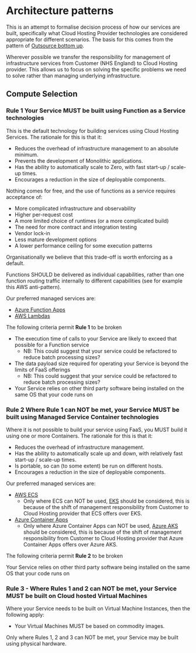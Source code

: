 # Architecture patterns

This is an attempt to formalise decision process of how our services are built, specifically what Cloud Hosting Provider technologies are considered appropriate for different scenarios. The basis for this comes from the pattern of [Outsource bottom up]((patterns/outsource-bottom-up.md)).

Wherever possible we transfer the responsibility for management of infrastructure services from Customer (NHS England) to Cloud Hosting provider. This allows us to focus on solving the specific problems we need to solve rather than managing underlying infrastructure.

## Compute Selection

### Rule 1 Your Service MUST be built using __Function as a Service__ technologies
This is the default technology for building services using Cloud Hosting Services. The rationale for this is that it:

* Reduces the overhead of infrastructure management to an absolute minimum.
* Prevents the development of Monolithic applications.
* Has the ability to automatically scale to Zero, with fast start-up / scale-up times.
* Encourages a reduction in the size of deployable components.

Nothing comes for free, and the use of functions as a service requires acceptance of:

* More complicated infrastructure and observability
* Higher per-request cost
* A more limited choice of runtimes (or a more complicated build)
* The need for more contract and integration testing
* Vendor lock-in
* Less mature development options
* A lower performance ceiling for some execution patterns

Organisationally we believe that this trade-off is worth enforcing as a default.

Functions SHOULD be delivered as individual capabilities, rather than one function routing traffic internally to different capabilities (see for example this AWS anti-pattern).

Our preferred managed services are:

* [Azure Function Apps](https://learn.microsoft.com/en-us/azure/architecture/serverless-quest/reference-architectures)
* [AWS Lambdas](https://docs.aws.amazon.com/whitepapers/latest/serverless-multi-tier-architectures-api-gateway-lambda/sample-architecture-patterns.html)


The following criteria permit __Rule 1__ to be broken

* The execution time of calls to your Service are likely to exceed that possible for a Function service
    * NB: This could suggest that your service could be refactored to reduce batch processing sizes?
* The data payload size required for operating your Service is beyond the limits of FaaS offerings
    * NB: This could suggest that your service could be refactored to reduce batch processing sizes?
* Your Service relies on other third party software being installed on the same OS that your code runs on

### Rule 2 Where Rule 1 can NOT be met, your Service MUST be built using __Managed Service Container__ technologies

Where it is not possible to build your service using FaaS, you MUST build it using one or more Containers. The rationale for this is that it:

* Reduces the overhead of infrastructure management.
* Has the ability to automatically scale up and down, with relatively fast start-up / scale-up times.
* Is portable, so can (to some extent) be run on different hosts.
* Encourages a reduction in the size of deployable components.

Our preferred managed services are:

* [AWS ECS](https://aws.amazon.com/ecs/)
    * Only where ECS can NOT be used, [EKS](https://aws.amazon.com/eks/) should be considered, this is because of the shift of management responsibility from Customer to Cloud Hosting provider that ECS offers over EKS.
* [Azure Container Apps](https://techcommunity.microsoft.com/t5/apps-on-azure-blog/build-intelligent-apps-and-microservices-with-azure-container/ba-p/3982588) 
    * Only where Azure Container Apps can NOT be used, [Azure AKS](https://learn.microsoft.com/en-us/azure/architecture/reference-architectures/containers/aks-microservices/aks-microservices) should be considered, this is because of the shift of management responsibility from Customer to Cloud Hosting provider that Azure Container Apps offers over Azure AKS.

The following criteria permit __Rule 2__ to be broken

Your Service relies on other third party software being installed on the same OS that your code runs on

### Rule 3 - Where Rules 1 and 2 can NOT be met, your Service MUST be built on Cloud hosted Virtual Machines

Where your Service needs to be built on Virtual Machine Instances, then the following apply:

* Your Virtual Machines MUST be based on commodity images.

Only where Rules 1, 2 and 3 can NOT be met, your Service may be built using physical hardware.